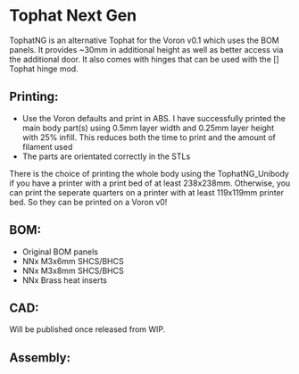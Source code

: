 # Tophat Next Gen

TophatNG is an alternative Tophat for the Voron v0.1 which uses the BOM panels. It provides ~30mm in additional height as well as better access via the additional door. It also comes with hinges that can be used with the [] Tophat hinge mod.

## Printing:

- Use the Voron defaults and print in ABS. I have successfully printed the main body part(s) using 0.5mm layer width and 0.25mm layer height with 25% infill. This reduces both the time to print and the amount of filament used
- The parts are orientated correctly in the STLs

There is the choice of printing the whole body using the TophatNG_Unibody if you have a printer with a print bed of at least 238x238mm. Otherwise, you can print the seperate quarters on a printer with at least 119x119mm printer bed. So they can be printed on a Voron v0!

## BOM:

- Original BOM panels
- NNx M3x6mm SHCS/BHCS
- NNx M3x8mm SHCS/BHCS
- NNx Brass heat inserts

## CAD:

Will be published once released from WIP.

## Assembly:
